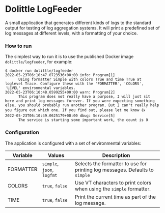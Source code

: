 # Dolittle LogFeeder 
A small application that generates different kinds of logs to the standard output for testing of log aggregation systems.
It will print a predefined set of log messages at different levels, with a formatting of your choice.

### How to run
The simplest way to run it is to use the published Docker image `dolittle/logfeeder`, for example:
````shell
$ docker run dolittle/logfeeder
2022-05-23T06:10:47.0723536+00:00 info: Program[1]
      Using formatter Simple with colors True and time True at loglevel Trace. Configure these with the 'FORMATTER', 'COLORS', 'LEVEL' environmental variables.
2022-05-23T06:10:48.0599255+00:00 warn: Program[2]
      This program does not really have a purpose, I will just sit here and print log messages forever. If you were expecting something else, you should probably run another program. But I can't really help you figure out which one. If you find out, please let me know 👍
2022-05-23T06:10:49.0625179+00:00 dbug: Service[5]
      The service is starting some important work, the count is 0
````

### Configuration
The application is configured with a set of environmental variables:

| Variable  | Values                     | Description                                                                  |
|-----------|----------------------------|------------------------------------------------------------------------------|
| FORMATTER | `simple`, `json`, `logfmt` | Selects the formatter to use for printing log messages. Defaults to `simple` |
| COLORS    | `true`, `false`            | Use VT characters to print colors when using the `simple` formatter.         |
| TIME      | `true`, `false`            | Print the current time as part of the log message.                           |

